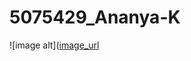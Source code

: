 # 5075429_Ananya-K
![image alt]([image_url](https://github.com/Ananya410/5075429_Ananya-K/blob/6b5da685baa22f02075959e1e1bcfe97f2e361eb/SDLC/Great%20learning.jpg)
